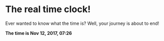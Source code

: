 # The real time clock!

Ever wanted to know what the time is? Well, your journey is about to end!

**The time is Nov 12, 2017, 07:26**